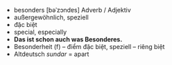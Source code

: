 - besonders	[bəˈzɔndɐs]	Adverb / Adjektiv	
- außergewöhnlich, speziell
- đặc biệt
- special, especially
- **Das ist schon auch was Besonderes.**
- Besonderheit (f) – điểm đặc biệt, speziell – riêng biệt	
- Altdeutsch *sundar* = apart